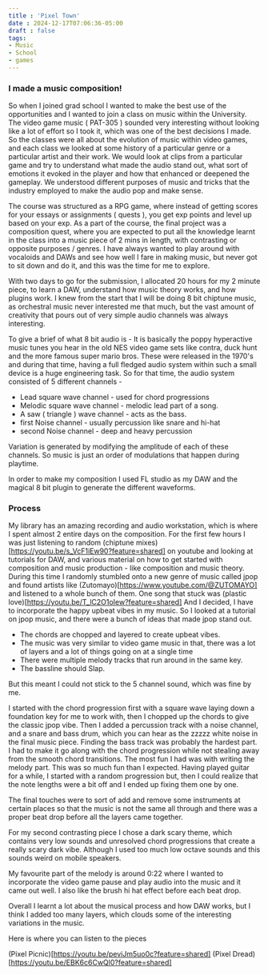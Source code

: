 ```yaml
---
title : 'Pixel Town'
date : 2024-12-17T07:06:36-05:00
draft : false
tags:
- Music
- School
- games
---
```


### I made a music composition!

So when I joined grad school I wanted to make the best use of the opportunities and I wanted to join a class on music within the University. The video game music ( PAT-305 ) sounded very interesting without looking like a lot of effort so I took it, which was one of the best decisions I made. 
So the classes were all about the evolution of music within video games, and each class we looked at some history of a particular genre or a particular artist and their work. 
We would look at clips from a particular game and try to understand what made the audio stand out, what sort of emotions it evoked in the player and how that enhanced or deepened the gameplay.
We understood different purposes of music and tricks that the industry employed to make the audio pop and make sense.

The course was structured as a RPG game, where instead of getting scores for your essays or assignments ( quests ), you get exp points and level up based on your exp.
As a part of the course, the final project was a composition quest, where you are expected to put all the knowledge learnt in the class into a music piece of 2 mins in length, with contrasting or opposite purposes / genres. I have always wanted to play around with vocaloids and DAWs and see how well I fare in making music, but never got to sit down and do it, and this was the time for me to explore. 

With two days to go for the submission, I allocated 20 hours for my 2 minute piece, to learn a DAW, understand how music theory works, and how plugins work. 
I knew from the start that I will be doing 8 bit chiptune music, as orchestral music never interested me that much, but the vast amount of creativity that pours out of very simple audio channels was always interesting.

To give a brief of what 8 bit audio is - It is basically the poppy hyperactive music tunes you hear in the old NES video game sets like contra, duck hunt and the more famous super mario bros.
These were released in the 1970's and during that time, having a full fledged audio system within such a small device is a huge engineering task. So for that time, the audio system consisted of 5 different channels - 
- Lead square wave channel - used for chord progressions
- Melodic square wave channel - melodic lead part of a song.
- A saw ( triangle ) wave channel - acts as the bass.
- first Noise channel - usually percussion like snare and hi-hat
- second Noise channel - deep and heavy percussion


Variation is generated by modifying the amplitude of each of these channels. So music is just an order of modulations that happen during playtime.

In order to make my composition I used FL studio as my DAW and the magical 8 bit plugin to generate the different waveforms.

### Process
My library has an amazing recording and audio workstation, which is where I spent almost 2 entire days on the composition. For the first few hours I was just listening to random (chiptune mixes)[https://youtu.be/s_VcF1iEw90?feature=shared] on youtube and looking at tutorials for DAW, and various material on how to get started with composition and music production - like composition and music theory.
During this time I randomly stumbled onto a new genre of music called jpop and found artists like (Zutomayo)[https://www.youtube.com/@ZUTOMAYO] and listened to a whole bunch of them. One song that stuck was (plastic love)[https://youtu.be/T_lC2O1oIew?feature=shared] And I decided, I have to incorporate the happy upbeat vibes in my music. So I looked at a tutorial on jpop music, and there were a bunch of ideas that made jpop stand out.

- The chords are chopped and layered to create upbeat vibes.
- The music was very similar to video game music in that, there was a lot of layers and a lot of things going on at a single time
- There were multiple melody tracks that run around in the same key.
- The bassline should Slap.

But this meant I could not stick to the 5 channel sound, which was fine by me.

I started with the chord progression first with a square wave laying down a foundation key for me to work with, then I chopped up the chords to give the classic jpop vibe. Then I added a percussion track with a noise channel, and a snare and bass drum, which you can hear as the zzzzz white noise in the final music piece. Finding the bass track was probably the hardest part. I had to make it go along with the chord progression while not stealing away from the smooth chord transitions. The most fun I had was with writing the melody part. This was so much fun than I expected. Having played guitar for a while, I started with a random progression but, then I could realize that the note lengths were a bit off and I ended up fixing them one by one.

The final touches were to sort of add and remove some instruments at certain places so that the music is not the same all through and there was a proper beat drop before all the layers came together.

For my second contrasting piece I chose a dark scary theme, which contains very low sounds and unresolved chord progressions that create a really scary dark vibe. Although I used too much low octave sounds and this sounds weird on mobile speakers.

My favourite part of the melody is around 0:22 where I wanted to incorporate the video game pause and play audio into the music and it came out well. I also like the brush hi hat effect before each beat drop.

Overall I learnt a lot about the musical process and how DAW works, but I think I added too many layers, which clouds some of the interesting variations in the music. 

Here is where you can listen to the pieces

(Pixel Picnic)[https://youtu.be/peviJm5uo0c?feature=shared]
(Pixel Dread)[https://youtu.be/EBK6c6CwQl0?feature=shared]


